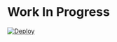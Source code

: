 # Work In Progress

[![Deploy](https://www.herokucdn.com/deploy/button.svg)](https://heroku.com/deploy)
